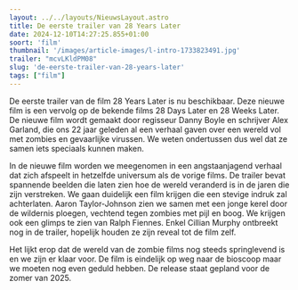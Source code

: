 ```yaml
---
layout: ../../layouts/NieuwsLayout.astro
title: De eerste trailer van 28 Years Later
date: 2024-12-10T14:27:25.855+01:00
soort: 'film'
thumbnail: '/images/article-images/l-intro-1733823491.jpg'
trailer: "mcvLKldPM08"
slug: 'de-eerste-trailer-van-28-years-later'
tags: ["film"]
---
```


De eerste trailer van de film 28 Years Later is nu beschikbaar. Deze nieuwe film
is een vervolg op de bekende films 28 Days Later en 28 Weeks Later. De nieuwe
film wordt gemaakt door regisseur Danny Boyle en schrijver Alex Garland, die ons
22 jaar geleden al een verhaal gaven over een wereld vol met zombies en
gevaarlijke virussen. We weten ondertussen dus wel dat ze samen iets speciaals
kunnen maken.

In de nieuwe film worden we meegenomen in een angstaanjagend verhaal dat zich
afspeelt in hetzelfde universum als de vorige films. De trailer bevat spannende
beelden die laten zien hoe de wereld veranderd is in de jaren die zijn
verstreken. We gaan duidelijk een film krijgen die een stevige indruk zal
achterlaten. Aaron Taylor-Johnson zien we samen met een jonge kerel door de
wildernis ploegen, vechtend tegen zombies met pijl en boog. We krijgen ook een
glimps te zien van Ralph Fiennes. Enkel Cillian Murphy ontbreekt nog in de
trailer, hopelijk houden ze zijn reveal tot de film zelf.

Het lijkt erop dat de wereld van de zombie films nog steeds springlevend is en
we zijn er klaar voor. De film is eindelijk op weg naar de bioscoop maar we
moeten nog even geduld hebben. De release staat gepland voor de zomer van 2025.
